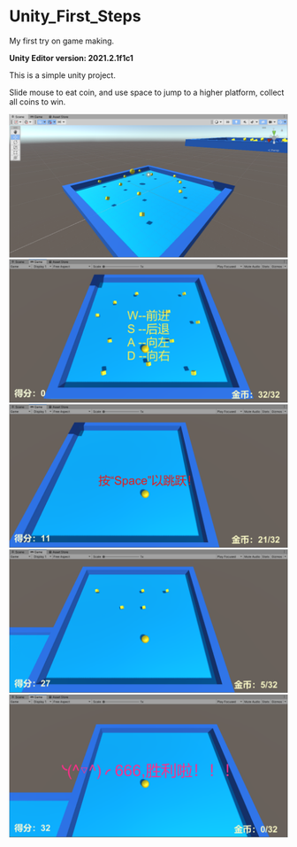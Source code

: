 # Unity_First_Steps
My first try on game making. 

**Unity Editor version: 2021.2.1f1c1**

This is a simple unity project. 

Slide mouse to eat coin, and use space to jump to a higher platform, collect all coins to win.

![image](Assets/Image/1.png)
![image](Assets/Image/2.png)
![image](Assets/Image/3.png)
![image](Assets/Image/4.png)
![image](Assets/Image/5.png)
